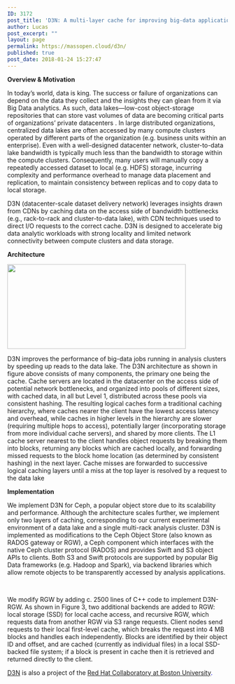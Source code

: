 ```yaml
---
ID: 3172
post_title: 'D3N: A multi-layer cache for improving big-data applications performance in data centers with imbalanced networks'
author: Lucas
post_excerpt: ""
layout: page
permalink: https://massopen.cloud/d3n/
published: true
post_date: 2018-01-24 15:27:47
---
```

<strong>Overview &amp; Motivation</strong>

<span style="font-weight: 400">In today’s world, data is king. The success or failure of organizations can depend on the data they collect and the insights they can glean from it via Big Data analytics. As such, data lakes—low-cost object-storage repositories that can store vast volumes of data are becoming critical parts of organizations’ private datacenters . In large distributed organizations, centralized data lakes are often accessed by many compute clusters operated by different parts of the organization (e.g. business units within an enterprise). Even with a well-designed datacenter network, cluster-to-data lake bandwidth is typically much less than the bandwidth to storage within the compute clusters. Consequently, many users will manually copy a repeatedly accessed dataset to local (e.g. HDFS) storage, incurring complexity and performance overhead to manage data placement and replication, to maintain consistency between replicas and to copy data to local storage.</span>

<span style="font-weight: 400">D3N (datacenter-scale dataset delivery network) leverages insights drawn from CDNs by caching data on the access side of bandwidth bottlenecks (e.g., rack-to-rack and cluster-to-data lake), with CDN techniques used to direct I/O requests to the correct cache. D3N is designed to accelerate big data analytic workloads with strong locality and limited network connectivity between compute clusters and data storage.</span>

<strong>Architecture</strong>

<img class="alignnone wp-image-3223" src="https://massopen.cloud/wp-content/uploads/2018/01/D3n-300x142.png" alt="" width="408" height="193" />

<span style="font-weight: 400">D3N improves the performance of big-data jobs running in analysis clusters by speeding up reads to the data lake. The D3N architecture as shown in figure above consists of many components, the primary one being the cache. Cache servers are located in the datacenter on the access side of potential network bottlenecks, and organized into pools of different sizes, with cached data, in all but Level 1, distributed across these pools via consistent hashing. The resulting logical caches form a traditional caching hierarchy, where caches nearer the client have the lowest access latency and overhead, while caches in higher levels in the hierarchy are slower (requiring multiple hops to access), potentially larger (incorporating storage from more individual cache servers), and shared by more clients. The L1 cache server nearest to the client handles object requests by breaking them into blocks, returning any blocks which are cached locally, and forwarding missed requests to the block home location (as determined by consistent hashing) in the next layer. Cache misses are forwarded to successive logical caching layers until a miss at the top layer is resolved by a request to the data lake</span>

<b>Implementation</b>

<span style="font-weight: 400">We implement D3N for Ceph, a popular object store due to its scalability and performance. Although the architecture scales further, we implement only two layers of caching, corresponding to our current experimental environment of a data lake and a single multi-rack analysis cluster. D3N is implemented as modifications to the Ceph Object Store (also known as RADOS gateway or RGW), a Ceph component which interfaces with the native Ceph cluster protocol (RADOS) and provides Swift and S3 object APIs to clients. Both S3 and Swift protocols are supported by popular Big Data frameworks (e.g. Hadoop and Spark), via backend libraries which allow remote objects to be transparently accessed by analysis applications. </span>

&nbsp;

<span style="font-weight: 400">We modify RGW by adding c. 2500 lines of C++ code to implement D3N-RGW. As shown in Figure 3, two additional backends are added to RGW: local storage (SSD) for local cache access, and recursive RGW, which requests data from another RGW via S3 range requests. Client nodes send requests to their local first-level cache, which breaks the request into 4 MB blocks and handles each independently. Blocks are identified by their object ID and offset, and are cached (currently as individual files) in a local SSD-backed file system; if a block is present in cache then it is retrieved and returned directly to the client.</span>

<span style="color: #0000ff"><a href="http://www.bu.edu/rhcollab/projects/d3n/">D3N</a></span> is also a project of the <span style="color: #0000ff"><a href="http://www.bu.edu/rhcollab/">Red Hat Collaboratory at Boston University</a>.</span>